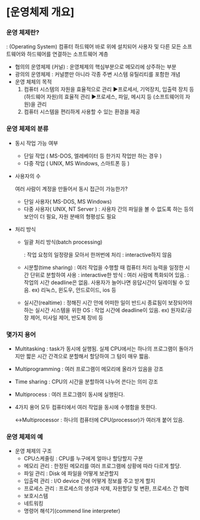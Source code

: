 # [운영체제 개요]

### 운영 체제란?

: (Operating System) 컴퓨터 하드웨어 바로 위에 설치되어 사용자 및 다른 모든 소프트웨어와 하드웨어를 연결하는 소프트웨어 계층

- 협의의 운영체제 (커널)
: 운영체제의 핵심부분으로 메모리에 상주하는 부분
- 광의의 운영체제
: 커널뿐만 아니라 각종 주변 시스템 유틸리티를 포함한 개념
- 운영 체체의 목적
    1. 컴퓨터 시스템의 자원을 효율적으로 관리
    :arrow_forward:프로세서, 기억장치, 입출력 장치 등 (하드웨어 자원)의 효율적 관리
    :arrow_forward:프로세스, 파일, 메시지 등 (소프트웨어의 자원)을 관리
    2. 컴퓨터 시스템을 편리하게 사용할 수 있는 환경을 제공

### 운영 체제의 분류

- 동시 작업 가능 여부
    - 단일 작업 ( MS-DOS, 엘레베이터 등 한가지 작업만 하는 경우 )
    - 다중 작업 ( UNIX, MS Windows, 스마트폰 등 )
- 사용자의 수
    
    여러 사람이 계정을 만들어서 동시 접근이 가능한가?
    
    - 단일 사용자( MS-DOS, MS Windows)
    - 다중 사용자( UNIX, NT Server ) : 사용자 간의 파일을 볼 수 없도록 하는 등의 보안이 더 필요, 자원 분배의 형평성도 필요
- 처리 방식
    - 일괄 처리 방식(batch processing)
        
        : 작업 요청의 일정량을 모아서 한꺼번에 처리
        : interactive하지 않음
        
    - 시분할(time sharing)
    : 여러 작업을 수행할 때 컴퓨터 처리 능력을 일정한 시간 단위로 분할하여 사용
    : interactive한 방식
    : 여러 사람에 특화되어 있음.
    : 작업의 시간 deadline은 없음. 사용자가 늘어나면 응답시간이 딜레이될 수 있음.
    ex) 리눅스, 윈도우, 안드로이드, ios 등
    - 실시간(realtime)
    : 정해진 시간 안에 어떠한 일이 반드시 종료됨이 보장되어야 하는 실시간 시스템을 위한 OS
    : 작업 시간에 deadline이 있음.
    ex) 원자로/공장 제어, 미사일 제어, 반도체 장비 등

### 몇가지 용어

- Multitasking
: task가 동시에 실행됨. 실제 CPU에서는 하나의 프로그램이 돌아가지만 짧은 시간 간격으로 분할해서 할당하여 그 텀이 매우 짧음.
- Multiprogramming
: 여러 프로그램이 메모리에 올라가 있음을 강조
- Time sharing
: CPU의 시간을 분할하여 나누어 쓴다는 의미 강조
- Multiprocess
: 여러 프로그램이 동시에 실행된다.
- 4가지 용어 모두 컴퓨터에서 여러 작업을 동시에 수행함을 뜻한다.
    
    :left_right_arrow:Multiprocessor
    : 하나의 컴퓨터에 CPU(processor)가 여러개 붙어 있음.
    

### 운영 체제의 예

- 운영 체제의 구조
    - CPU스케줄링 : CPU를 누구에게 얼마나 할당할지 구분
    - 메모리 관리 : 한정된 메모리를 여러 프로그램에 상황에 따라 다르게 할당.
    - 파일 관리 : Disk 에 파일을 어떻게 보관할지
    - 입출력 관리 : I/O device 간에 어떻게 정보를 주고 받게 할지
    - 프로세스 관리 : 프로세스의 생성과 삭제, 자원할당 및 변환, 프로세스 간 협력
    - 보호시스템
    - 네트워킹
    - 명령어 해석기(commend line interpreter)